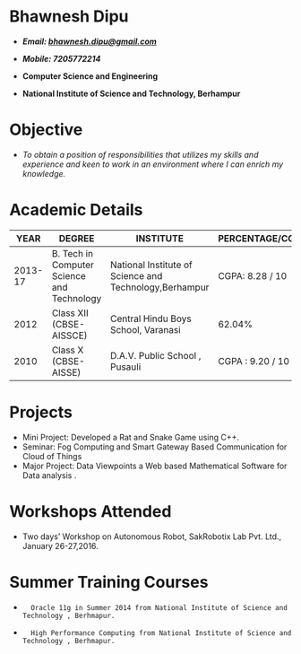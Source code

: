# Bhawnesh Dipu

-  ***Email: bhawnesh.dipu@gmail.com***

-  ***Mobile: 7205772214***

-   **Computer Science and Engineering**

-   **National Institute of Science and Technology, Berhampur**
# Objective
-   *To obtain a position of responsibilities that utilizes my skills and experience and keen to work in an environment where
    I can enrich my knowledge.*
# Academic Details

  | YEAR        | DEGREE     | INSTITUTE | PERCENTAGE/CGPA |
  | ------------|------------| ----------|-----------------|
  | 2013-17      | B. Tech in Computer Science and Technology| National Institute of Science and Technology,Berhampur |CGPA: 8.28 / 10|
  | 2012      | Class XII (CBSE-AISSCE)      |Central Hindu Boys School, Varanasi | 62.04% |
  | 2010 | Class X (CBSE-AISSE) |    D.A.V. Public School , Pusauli |CGPA :  9.20 / 10 |

# Projects
-   Mini Project: Developed a Rat and Snake Game using C++.
-   Seminar: Fog Computing and Smart Gateway Based Communication for Cloud of Things
-   Major Project: Data Viewpoints a Web based Mathematical Software for Data analysis .

# Workshops Attended
-   Two days’ Workshop on Autonomous Robot, SakRobotix Lab Pvt. Ltd., January 26-27,2016.

# Summer Training Courses
-		Oracle 11g in Summer 2014 from National Institute of Science and Technology , Berhmapur.
-		High Performance Computing from National Institute of Science and Technology , Berhmapur.
